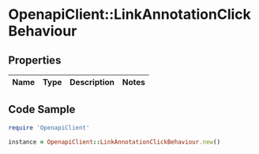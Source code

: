 # OpenapiClient::LinkAnnotationClickBehaviour

## Properties

Name | Type | Description | Notes
------------ | ------------- | ------------- | -------------

## Code Sample

```ruby
require 'OpenapiClient'

instance = OpenapiClient::LinkAnnotationClickBehaviour.new()
```


